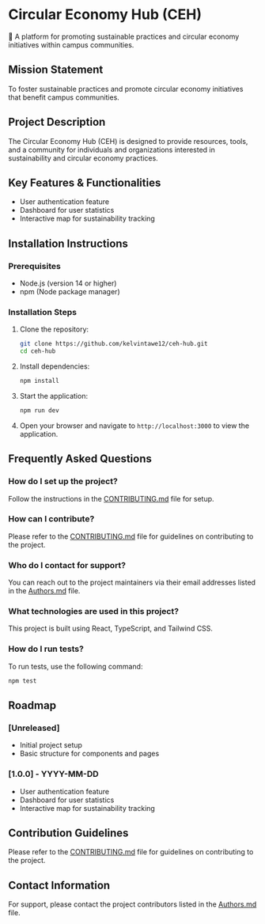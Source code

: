 # Circular Economy Hub (CEH)

🌱 A platform for promoting sustainable practices and circular economy initiatives within campus communities.

## Mission Statement
To foster sustainable practices and promote circular economy initiatives that benefit campus communities.

## Project Description
The Circular Economy Hub (CEH) is designed to provide resources, tools, and a community for individuals and organizations interested in sustainability and circular economy practices.

## Key Features & Functionalities
- User authentication feature
- Dashboard for user statistics
- Interactive map for sustainability tracking

## Installation Instructions
### Prerequisites
- Node.js (version 14 or higher)
- npm (Node package manager)

### Installation Steps
1. Clone the repository:
   ```bash
   git clone https://github.com/kelvintawe12/ceh-hub.git
   cd ceh-hub
   ```
2. Install dependencies:
   ```bash
   npm install
   ```
3. Start the application:
   ```bash
   npm run dev
   ```
4. Open your browser and navigate to `http://localhost:3000` to view the application.

## Frequently Asked Questions
### How do I set up the project?
Follow the instructions in the [CONTRIBUTING.md](CONTRIBUTING.md) file for setup.

### How can I contribute?
Please refer to the [CONTRIBUTING.md](CONTRIBUTING.md) file for guidelines on contributing to the project.

### Who do I contact for support?
You can reach out to the project maintainers via their email addresses listed in the [Authors.md](Authors.md) file.

### What technologies are used in this project?
This project is built using React, TypeScript, and Tailwind CSS.

### How do I run tests?
To run tests, use the following command:
```bash
npm test
```

## Roadmap
### [Unreleased]
- Initial project setup
- Basic structure for components and pages

### [1.0.0] - YYYY-MM-DD
- User authentication feature
- Dashboard for user statistics
- Interactive map for sustainability tracking

## Contribution Guidelines
Please refer to the [CONTRIBUTING.md](CONTRIBUTING.md) file for guidelines on contributing to the project.

## Contact Information
For support, please contact the project contributors listed in the [Authors.md](Authors.md) file.
